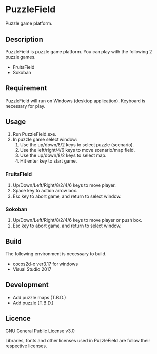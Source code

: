 # PuzzleField
Puzzle game platform.

## Description
PuzzleField is puzzle game platform.
You can play with the following 2 puzzle games.
- FruitsField
- Sokoban

## Requirement
PuzzleField will run on Windows (desktop application).
Keyboard is necessary for play.

## Usage
1. Run PuzzleField.exe.
1. In puzzle game select window:
    1. Use the up/down/8/2 keys to select puzzle (scenario).
    1. Use the left/right/4/6 keys to move scenario/map field.
    1. Use the up/down/8/2 keys to select map.
    1. Hit enter key to start game.

### FruitsField
1. Up/Down/Left/Right/8/2/4/6 keys to move player.
2. Space key to action arrow box.
3. Esc key to abort game, and return to select window.

### Sokoban
1. Up/Down/Left/Right/8/2/4/6 keys to move player or push box.
2. Esc key to abort game, and return to select window.

## Build
The following environment is necessary to build.
- cocos2d-x ver3.17 for windows
- Visual Studio 2017

## Development
- Add puzzle maps (T.B.D.)
- Add puzzle (T.B.D.)

## Licence
GNU General Public License v3.0

Libraries, fonts and other licenses used in PuzzleField are follow their respective licenses.
